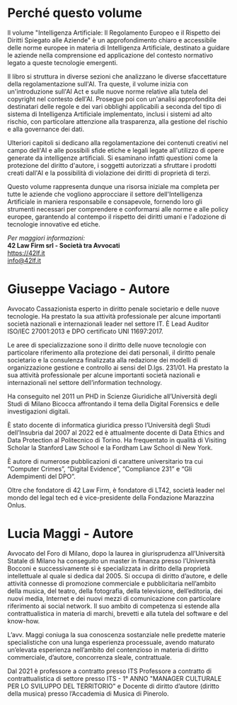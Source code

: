 # Perché questo volume

Il volume "Intelligenza Artificiale: Il Regolamento Europeo e il Rispetto dei Diritti Spiegato alle Aziende" è un approfondimento chiaro e accessibile delle norme europee in materia di Intelligenza Artificiale, destinato a guidare le aziende nella comprensione ed applicazione del contesto normativo legato a queste tecnologie emergenti. 

Il libro si struttura in diverse sezioni che analizzano le diverse sfaccettature della regolamentazione sull'AI. Tra queste, il volume inizia con un'introduzione sull'AI Act e sulle nuove norme relative alla tutela del copyright nel contesto dell'AI. Prosegue poi con un'analisi approfondita dei destinatari delle regole e dei vari obblighi applicabili a seconda del tipo di sistema di Intelligenza Artificiale implementato, inclusi i sistemi ad alto rischio, con particolare attenzione alla trasparenza, alla gestione del rischio e alla governance dei dati.

Ulteriori capitoli si dedicano alla regolamentazione dei contenuti creativi nel campo dell'AI e alle possibili sfide etiche e legali legate all'utilizzo di opere generate da intelligenze artificiali. Si esaminano infatti questioni come la protezione del diritto d'autore, i soggetti autorizzati a sfruttare i prodotti creati dall'AI e la possibilità di violazione dei diritti di proprietà di terzi.

Questo volume rappresenta dunque una risorsa iniziale ma completa per tutte le aziende che vogliono approcciare il settore dell'Intelligenza Artificiale in maniera responsabile e consapevole, fornendo loro gli strumenti necessari per comprendere e conformarsi alle norme e alle policy europee, garantendo al contempo il rispetto dei diritti umani e l'adozione di tecnologie innovative ed etiche.

*Per maggiori informazioni:*  
**42 Law Firm srl - Società tra Avvocati**  
https://42lf.it  
info@42lf.it


# Giuseppe Vaciago - Autore
Avvocato Cassazionista esperto in diritto penale societario e delle nuove tecnologie. Ha prestato la sua attività professionale per alcune importanti società nazionali e internazionali leader nel settore IT. È Lead Auditor ISO/IEC 27001:2013 e DPO certificato UNI 11697:2017.

Le aree di specializzazione sono il diritto delle nuove tecnologie con particolare riferimento alla protezione dei dati personali, il diritto penale societario e la consulenza finalizzata alla redazione dei modelli di organizzazione gestione e controllo ai sensi del D.lgs. 231/01. Ha prestato la sua attività professionale per alcune importanti società nazionali e internazionali nel settore dell’information technology.

Ha conseguito nel 2011 un PHD in Scienze Giuridiche all’Università degli Studi di Milano Bicocca affrontando il tema della Digital Forensics e delle investigazioni digitali.

È stato docente di informatica giuridica presso l’Università degli Studi dell’Insubria dal 2007 al 2022 ed è attualmente docente di Data Ethics and Data Protection al Politecnico di Torino. Ha frequentato in qualità di Visiting Scholar la Stanford Law School e la Fordham Law School di New York.

È autore di numerose pubblicazioni di carattere universitario tra cui “Computer Crimes”, “Digital Evidence”, “Compliance 231” e “Gli Adempimenti del DPO”.

Oltre che fondatore di 42 Law Firm, è fondatore di LT42, società leader nel mondo del legal tech ed è vice-presidente della Fondazione Marazzina Onlus.

# Lucia Maggi - Autore
Avvocato del Foro di Milano, dopo la laurea in giurisprudenza all’Università Statale di Milano ha conseguito un master in finanza presso l’Università Bocconi e successivamente si è specializzata in diritto della proprietà intellettuale al quale si dedica dal 2005. Si occupa di diritto d’autore, e delle attività connesse di promozione commerciale e pubblicitaria nell’ambito della musica, del teatro, della fotografia, della televisione, dell’editoria, dei nuovi media, Internet e dei nuovi mezzi di comunicazione con particolare riferimento ai social network. Il suo ambito di competenza si estende alla contrattualistica in materia di marchi, brevetti e alla tutela del software e del know-how.

L’avv. Maggi coniuga la sua conoscenza sostanziale nelle predette materie specialistiche con una lunga esperienza processuale, avendo maturato un’elevata esperienza nell’ambito del contenzioso in materia di diritto commerciale, d’autore, concorrenza sleale, contrattuale.

Dal 2021 è professore a contratto presso ITS Professore a contratto di contrattualistica di settore presso ITS - 1° ANNO "MANAGER CULTURALE PER LO SVILUPPO DEL TERRITORIO" e Docente di diritto d’autore (diritto della musica) presso l’Accademia di Musica di Pinerolo.
